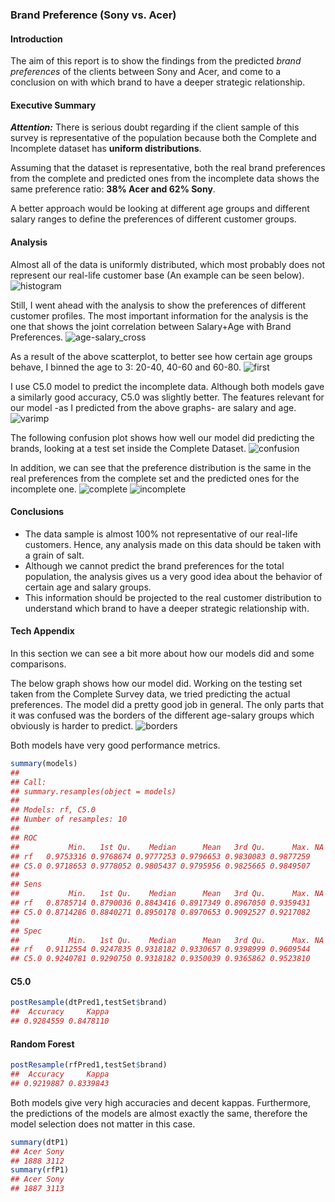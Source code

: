 ### Brand Preference (Sony vs. Acer)

#### Introduction
The aim of this report is to show the findings from the predicted *brand preferences* of the clients between Sony and Acer, and come to a conclusion on with which brand to have a deeper strategic relationship.

#### Executive Summary
***Attention:*** There is serious doubt regarding if the client sample of this survey is representative of the population because both the Complete and Incomplete dataset has **uniform distributions**.

Assuming that the dataset is representative, both the real brand preferences from the complete and predicted ones from the incomplete data shows the same preference ratio: **38% Acer and 62% Sony**. 

A better approach would be looking at different age groups and different salary ranges to define the preferences of different customer groups.

#### Analysis
Almost all of the data is uniformly distributed, which most probably does not represent our real-life customer base (An example can be seen below). 
![histogram](https://user-images.githubusercontent.com/40642054/53869892-67a84b80-3ff9-11e9-8f3c-01f6beeb977d.png)

Still, I went ahead with the analysis to show the preferences of different customer profiles. The most important information for the analysis is the one that shows the joint correlation between Salary+Age with Brand Preferences. 
![age-salary_cross](https://user-images.githubusercontent.com/40642054/53869885-670fb500-3ff9-11e9-9b14-eb1a1b2a8a61.png)

As a result of the above scatterplot, to better see how certain age groups behave, I binned the age to 3: 20-40, 40-60 and 60-80.
![first](https://user-images.githubusercontent.com/40642054/53869894-67a84b80-3ff9-11e9-82d1-75817886035c.png)

I use C5.0 model to predict the incomplete data. Although both models gave a similarly good accuracy, C5.0 was slightly better. The features relevant for our model -as I predicted from the above graphs- are salary and age. 
![varimp](https://user-images.githubusercontent.com/40642054/53869895-67a84b80-3ff9-11e9-86bf-da3028fcce9c.png)

The following confusion plot shows how well our model did predicting the brands, looking at a test set inside the Complete Dataset. 
![confusion](https://user-images.githubusercontent.com/40642054/53869891-67a84b80-3ff9-11e9-8047-1739191b9e6f.png)

In addition, we can see that the preference distribution is the same in the real preferences from the complete set and the predicted ones for the incomplete one.
![complete](https://user-images.githubusercontent.com/40642054/53869889-670fb500-3ff9-11e9-8456-d97a9b3752e2.png)
![incomplete](https://user-images.githubusercontent.com/40642054/53869893-67a84b80-3ff9-11e9-9940-24c92ef79cf4.png)

#### Conclusions
* The data sample is almost 100% not representative of our real-life customers. Hence, any analysis made on this data should be taken with a grain of salt.
* Although we cannot predict the brand preferences for the total population, the analysis gives us a very good idea about the behavior of certain age and salary groups.
* This information should be projected to the real customer distribution to understand which brand to have a deeper strategic relationship with. 

#### Tech Appendix
In this section we can see a bit more about how our models did and some comparisons.

The below graph shows how our model did. Working on the testing set taken from the Complete Survey data, we tried predicting the actual preferences. 
The model did a pretty good job in general. The only parts that it was confused was the borders of the different age-salary groups which obviously is harder to predict. 
![borders](https://user-images.githubusercontent.com/40642054/53869886-670fb500-3ff9-11e9-8ea9-3d7e44b3f26f.png)

Both models have very good performance metrics.
```r
summary(models)
## 
## Call:
## summary.resamples(object = models)
## 
## Models: rf, C5.0 
## Number of resamples: 10 
## 
## ROC 
##           Min.   1st Qu.    Median      Mean   3rd Qu.      Max. NA's
## rf   0.9753316 0.9768674 0.9777253 0.9796653 0.9830083 0.9877259    0
## C5.0 0.9718653 0.9778052 0.9805437 0.9795956 0.9825665 0.9849507    0
## 
## Sens 
##           Min.   1st Qu.    Median      Mean   3rd Qu.      Max. NA's
## rf   0.8785714 0.8790036 0.8843416 0.8917349 0.8967050 0.9359431    0
## C5.0 0.8714286 0.8840271 0.8950178 0.8970653 0.9092527 0.9217082    0
## 
## Spec 
##           Min.   1st Qu.    Median      Mean   3rd Qu.      Max. NA's
## rf   0.9112554 0.9247835 0.9318182 0.9330657 0.9398999 0.9609544    0
## C5.0 0.9240781 0.9290750 0.9318182 0.9350039 0.9365862 0.9523810    0
```

#### C5.0
```r
postResample(dtPred1,testSet$brand)
##  Accuracy     Kappa 
## 0.9284559 0.8478110
```
#### Random Forest
```r
postResample(rfPred1,testSet$brand)
##  Accuracy     Kappa 
## 0.9219887 0.8339843
```

Both models give very high accuracies and decent kappas. Furthermore, the predictions of the models are almost exactly the same, therefore the model selection does not matter in this case.
```r
summary(dtP1)
## Acer Sony 
## 1888 3112
summary(rfP1)
## Acer Sony 
## 1887 3113
```

